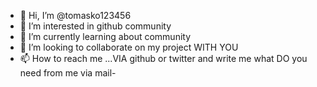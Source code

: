 - 👋 Hi, I’m @tomasko123456
- 👀 I’m interested in github community 
- 🌱 I’m currently learning about community
- 💞️ I’m looking to collaborate on my project WITH YOU 
- 📫 How to reach me ...VIA github or twitter and write me what DO you need from me via mail- 

<!---
tomasko123456/tomasko123456 is a ✨ special ✨ repository because its `README.md` (this file) appears on your GitHub profile.
